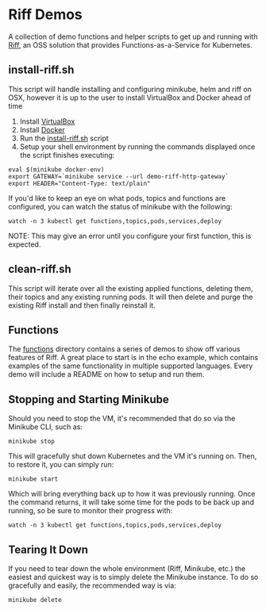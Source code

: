 Riff Demos
===

A collection of demo functions and helper scripts to get up and running with [Riff](https://github.com/projectriff/riff), an OSS solution that provides Functions-as-a-Service for Kubernetes.

install-riff.sh
---
This script will handle installing and configuring minikube, helm and riff on OSX, however it is up to the user to install VirtualBox and Docker ahead of time

1. Install [VirtualBox](https://www.virtualbox.org/wiki/Downloads)
2. Install [Docker](https://store.docker.com/editions/community/docker-ce-desktop-mac)
3. Run the [install-riff.sh](https://github.com/BrianMMcClain/riff-demos/blob/master/install-riff.sh) script
4. Setup your shell environment by running the commands displayed once the script finishes executing:

```
eval $(minikube docker-env)
export GATEWAY=`minikube service --url demo-riff-http-gateway`
export HEADER="Content-Type: text/plain"
```

If you'd like to keep an eye on what pods, topics and functions are configured, you can watch the status of minikube with the following:

```
watch -n 3 kubectl get functions,topics,pods,services,deploy
```

NOTE: This may give an error until you configure your first function, this is expected.

clean-riff.sh
---
This script will iterate over all the existing applied functions, deleting them, their topics and any existing running pods. It will then delete and purge the existing Riff install and then finally reinstall it.

Functions
---
The [functions](https://github.com/BrianMMcClain/riff-demos/tree/master/functions) directory contains a series of demos to show off various features of Riff. A great place to start is in the echo example, which contains examples of the same functionality in multiple supported languages. Every demo will include a README on how to setup and run them.

Stopping and Starting Minikube
---
Should you need to stop the VM, it's recommended that do so via the Minikube CLI, such as:

```
minikube stop
```

This will gracefully shut down Kubernetes and the VM it's running on. Then, to restore it, you can simply run:

```
minikube start
```

Which will bring everything back up to how it was previously running. Once the command returns, it will take some time for the pods to be back up and running, so be sure to monitor their progress with:

```
watch -n 3 kubectl get functions,topics,pods,services,deploy
```

Tearing It Down
---
If you need to tear down the whole environment (Riff, Minikube, etc.) the easiest and quickest way is to simply delete the Minikube instance. To do so gracefully and easily, the recommended way is via:

```
minikube delete
```